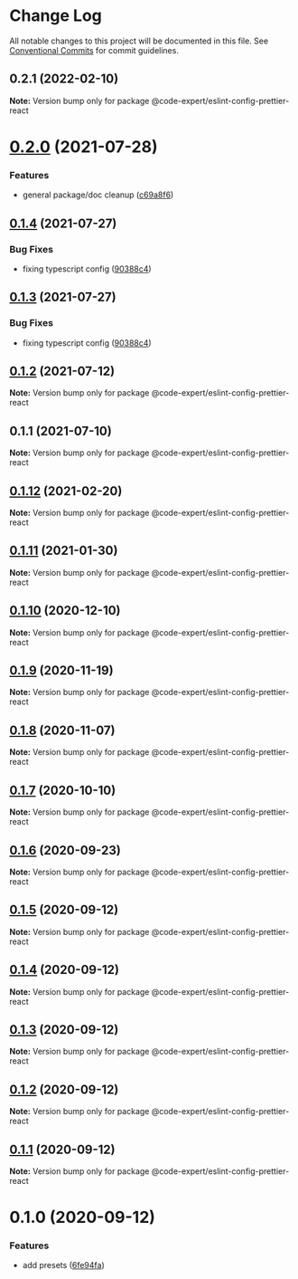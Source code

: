 # Change Log

All notable changes to this project will be documented in this file.
See [Conventional Commits](https://conventionalcommits.org) for commit guidelines.

## 0.2.1 (2022-02-10)

**Note:** Version bump only for package @code-expert/eslint-config-prettier-react





# [0.2.0](https://github.com/CodeExpertETH/configs/compare/@code-expert/eslint-config-prettier-react@0.1.4...@code-expert/eslint-config-prettier-react@0.2.0) (2021-07-28)


### Features

* general package/doc cleanup ([c69a8f6](https://github.com/CodeExpertETH/configs/commit/c69a8f60a03531f44d7996955d48d522d9637427))





## [0.1.4](https://github.com/CodeExpertETH/configs/compare/@code-expert/eslint-config-prettier-react@0.1.2...@code-expert/eslint-config-prettier-react@0.1.4) (2021-07-27)

### Bug Fixes

- fixing typescript config ([90388c4](https://github.com/CodeExpertETH/configs/commit/90388c4a744ba11070f668e752123d549994c4fb))

## [0.1.3](https://github.com/CodeExpertETH/configs/compare/@code-expert/eslint-config-prettier-react@0.1.2...@code-expert/eslint-config-prettier-react@0.1.3) (2021-07-27)

### Bug Fixes

- fixing typescript config ([90388c4](https://github.com/CodeExpertETH/configs/commit/90388c4a744ba11070f668e752123d549994c4fb))

## [0.1.2](https://github.com/CodeExpertETH/configs/compare/@code-expert/eslint-config-prettier-react@0.1.1...@code-expert/eslint-config-prettier-react@0.1.2) (2021-07-12)

**Note:** Version bump only for package @code-expert/eslint-config-prettier-react

## 0.1.1 (2021-07-10)

**Note:** Version bump only for package @code-expert/eslint-config-prettier-react

## [0.1.12](https://github.com/CodeExpertETH/configs/compare/@code-expert/eslint-config-prettier-react@0.1.11...@code-expert/eslint-config-prettier-react@0.1.12) (2021-02-20)

**Note:** Version bump only for package @code-expert/eslint-config-prettier-react

## [0.1.11](https://github.com/CodeExpertETH/configs/compare/@code-expert/eslint-config-prettier-react@0.1.10...@code-expert/eslint-config-prettier-react@0.1.11) (2021-01-30)

**Note:** Version bump only for package @code-expert/eslint-config-prettier-react

## [0.1.10](https://github.com/CodeExpertETH/configs/compare/@code-expert/eslint-config-prettier-react@0.1.9...@code-expert/eslint-config-prettier-react@0.1.10) (2020-12-10)

**Note:** Version bump only for package @code-expert/eslint-config-prettier-react

## [0.1.9](https://github.com/CodeExpertETH/configs/compare/@code-expert/eslint-config-prettier-react@0.1.8...@code-expert/eslint-config-prettier-react@0.1.9) (2020-11-19)

**Note:** Version bump only for package @code-expert/eslint-config-prettier-react

## [0.1.8](https://github.com/CodeExpertETH/configs/compare/@code-expert/eslint-config-prettier-react@0.1.7...@code-expert/eslint-config-prettier-react@0.1.8) (2020-11-07)

**Note:** Version bump only for package @code-expert/eslint-config-prettier-react

## [0.1.7](https://github.com/CodeExpertETH/configs/compare/@code-expert/eslint-config-prettier-react@0.1.6...@code-expert/eslint-config-prettier-react@0.1.7) (2020-10-10)

**Note:** Version bump only for package @code-expert/eslint-config-prettier-react

## [0.1.6](https://github.com/CodeExpertETH/configs/compare/@code-expert/eslint-config-prettier-react@0.1.5...@code-expert/eslint-config-prettier-react@0.1.6) (2020-09-23)

**Note:** Version bump only for package @code-expert/eslint-config-prettier-react

## [0.1.5](https://github.com/CodeExpertETH/configs/compare/@code-expert/eslint-config-prettier-react@0.1.4...@code-expert/eslint-config-prettier-react@0.1.5) (2020-09-12)

**Note:** Version bump only for package @code-expert/eslint-config-prettier-react

## [0.1.4](https://github.com/CodeExpertETH/configs/compare/@code-expert/eslint-config-prettier-react@0.1.3...@code-expert/eslint-config-prettier-react@0.1.4) (2020-09-12)

**Note:** Version bump only for package @code-expert/eslint-config-prettier-react

## [0.1.3](https://github.com/CodeExpertETH/configs/compare/@code-expert/eslint-config-prettier-react@0.1.2...@code-expert/eslint-config-prettier-react@0.1.3) (2020-09-12)

**Note:** Version bump only for package @code-expert/eslint-config-prettier-react

## [0.1.2](https://github.com/CodeExpertETH/configs/compare/@code-expert/eslint-config-prettier-react@0.1.1...@code-expert/eslint-config-prettier-react@0.1.2) (2020-09-12)

**Note:** Version bump only for package @code-expert/eslint-config-prettier-react

## [0.1.1](https://github.com/CodeExpertETH/configs/compare/@code-expert/eslint-config-prettier-react@0.1.0...@code-expert/eslint-config-prettier-react@0.1.1) (2020-09-12)

**Note:** Version bump only for package @code-expert/eslint-config-prettier-react

# 0.1.0 (2020-09-12)

### Features

- add presets ([6fe94fa](https://github.com/CodeExpertETH/configs/commit/6fe94fae4ed9d80b18833c9e5a3f51f710ebda43))
